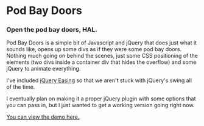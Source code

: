 Pod Bay Doors
=============
### Open the pod bay doors, HAL.

Pod Bay Doors is a simple bit of Javascript and jQuery that does just what it sounds like, opens up some divs as if they were some pod bay doors. Nothing much going on behind the scenes, just some CSS positioning of the elements (two divs inside a container div that hides the overflow) and some jQuery to animate everything. 

I've included [jQuery Easing](http://gsgd.co.uk/sandbox/jquery/easing/) so that we aren't stuck with jQuery's swing all of the time. 

I eventually plan on making it a proper jQuery plugin with some options that you can pass in, but I just wanted to get a working version going right now.

[You can view the demo here.](http://experiments.rodriguezcommaj.com/podbaydoors/index.html)